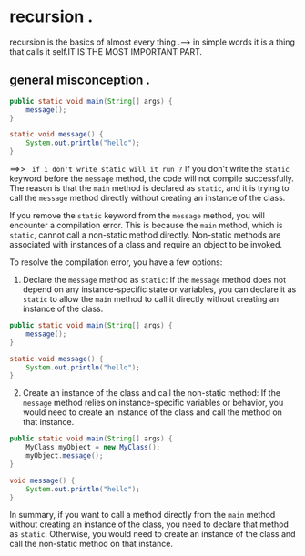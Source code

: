 # recursion .
   recursion is the basics of almost every  thing .--> in simple words it is a thing that calls it self.IT IS THE MOST IMPORTANT PART.


## general misconception .

``` java
public static void main(String[] args) {
    message();
}

static void message() {
    System.out.println("hello");
}
```
==>> ``` if i don't write static will it run ?```
If you don't write the `static` keyword before the `message` method, the code will not compile successfully. The reason is that the `main` method is declared as `static`, and it is trying to call the `message` method directly without creating an instance of the class.

If you remove the `static` keyword from the `message` method, you will encounter a compilation error. This is because the `main` method, which is `static`, cannot call a non-static method directly. Non-static methods are associated with instances of a class and require an object to be invoked.

To resolve the compilation error, you have a few options:

1. Declare the `message` method as `static`: If the `message` method does not depend on any instance-specific state or variables, you can declare it as `static` to allow the `main` method to call it directly without creating an instance of the class.

```java
public static void main(String[] args) {
    message();
}

static void message() {
    System.out.println("hello");
}
```

2. Create an instance of the class and call the non-static method: If the `message` method relies on instance-specific variables or behavior, you would need to create an instance of the class and call the method on that instance.

```java
public static void main(String[] args) {
    MyClass myObject = new MyClass();
    myObject.message();
}

void message() {
    System.out.println("hello");
}
```

In summary, if you want to call a method directly from the `main` method without creating an instance of the class, you need to declare that method as `static`. Otherwise, you would need to create an instance of the class and call the non-static method on that instance.